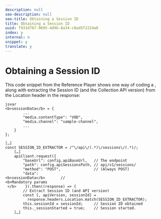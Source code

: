 ```yaml
---
description: null
seo-description: null
seo-title: Obtaining a Session ID
title: Obtaining a Session ID
uuid: f931d767-9695-4d9b-8a34-c0ad5f2224a6
index: y
internal: n
snippet: y
translate: y
---
```


# Obtaining a Session ID


<a id="section_pry_xby_lcb"></a>

This code snippet from the Reference Player shows one way of coding a [](../../c_vhl_col-api_overview/mc-api-ref/c_vhl_col-api_ref_sessions_req.md), along with extracting the Session ID (and the Collection API version) from the Location header in the response: 
```
jsvar  
<b>sessionData</b> = { 
        ... 
        "media.contentType": "VOD", 
        "media.channel": "sample-channel", 
        ... 
    } 
}; 
 
[…] 
const SESSION_ID_EXTRACTOR = /^\/api\/(.*)\/sessions\/(.*)/; 
    […] 
    apiClient.request({ 
        "baseUrl": config.apiBaseUrl,   // The endpoint 
        "path": config.apiSessionsPath, // api/v1/sessions/ 
        "method": "POST",               // (Always POST) 
        "data":  
<b>sessionData</b>       //  
<b>Mandatory params 
 </b>    }).then((response) => { 
        // Extract Session ID (and API version) 
        const [, apiVersion, sessionId] =  
          response.headers.Location.match(SESSION_ID_EXTRACTOR);  
        this.sessionId = sessionId;     // Session ID obtained 
        this._sessionStarted = true;    // Session started. 
    […]
```

